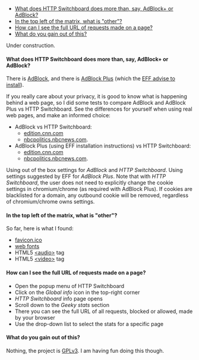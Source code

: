 * [What does HTTP Switchboard does more than, say, AdBlock+ or AdBlock?](#what-does-http-switchboard-does-more-than-say-adblock-or-adblock)
* [In the top left of the matrix, what is "other"?](#in-the-top-left-of-the-matrix-what-is-other)
* [How can I see the full URL of requests made on a page?](#how-can-i-see-the-full-url-of-requests-made-on-a-page)
* [What do you gain out of this?](#what-do-you-gain-out-of-this)

Under construction.

#### What does HTTP Switchboard does more than, say, AdBlock+ or AdBlock?

There is [AdBlock](https://chrome.google.com/webstore/detail/adblock/gighmmpiobklfepjocnamgkkbiglidom), and there is [AdBlock Plus](https://chrome.google.com/webstore/detail/adblock-plus/cfhdojbkjhnklbpkdaibdccddilifddb) (which the [EFF advise to install](https://www.eff.org/deeplinks/2012/04/4-simple-changes-protect-your-privacy-online)).

If you really care about your privacy, it is good to know what is happening behind a web page, so
I did some tests to compare AdBlock and AdBlock Plus vs HTTP Switchboard. See the differences for yourself when using real web pages, and make an informed choice:

- AdBlock vs HTTP Switchboard:
    * [edition.cnn.com](http://www.diffchecker.com/flic8v70)
    * [nbcpolitics.nbcnews.com](http://www.diffchecker.com/z9byyjng).
- AdBlock Plus (using EFF installation instructions) vs HTTP Switchboard:
    * [edition.cnn.com](http://www.diffchecker.com/jxpdhmit)
    * [nbcpolitics.nbcnews.com](http://www.diffchecker.com/wep03p6r).

Using out of the box settings for *AdBlock* and *HTTP Switchboard*. Using settings suggested by EFF for
*AdBlock Plus*. Note that with *HTTP Switchboard*, the user does not need to explicitly change the cookie settings in chromium/chrome (as required with AdBlock Plus). If cookies are blacklisted for a domain, any outbound cookie will be removed, regardless of chromium/chrome owns settings. 

#### In the top left of the matrix, what is "other"?

So far, here is what I found:
- [favicon.ico](http://en.wikipedia.org/wiki/Favicon)
- [web fonts](http://en.wikipedia.org/wiki/Web_fonts)
- HTML5 [&lt;audio&gt;](http://en.wikipedia.org/wiki/HTML5_Audio) tag
- HTML5 [&lt;video&gt;](http://en.wikipedia.org/wiki/HTML5_video) tag

#### How can I see the full URL of requests made on a page?

- Open the popup menu of HTTP Switchboard
- Click on the *Global info* icon in the top-right corner
- *HTTP Switchboard* info page opens
- Scroll down to the *Geeky stats* section
- There you can see the full URL of all requests, blocked or allowed, made by your browser
- Use the drop-down list to select the stats for a specific page

#### What do you gain out of this?

Nothing, the project is [GPLv3](http://www.gnu.org/licenses/quick-guide-gplv3.html). I am having fun doing this though.